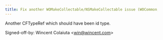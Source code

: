 ```yaml
---
title: Fix another WOMakeCollectable/NSMakeCollectable issue (WOCommon, 42aa205)
---
```


Another CFTypeRef which should have been id type.

Signed-off-by: Wincent Colaiuta &lt;win@wincent.com&gt;
